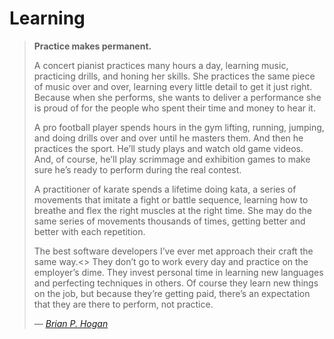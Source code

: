 # Learning

> **Practice makes permanent.**
>
> A concert pianist practices many hours a day, learning music, practicing drills, and honing her skills. She practices the same piece of music over and over, learning every little detail to get it just right. Because when she performs, she wants to deliver a performance she is proud of for the people who spent their time and money to hear it.
>
> A pro football player spends hours in the gym lifting, running, jumping, and doing drills over and over until he masters them. And then he practices the sport. He’ll study plays and watch old game videos. And, of course, he’ll play scrimmage and exhibition games to make sure he’s ready to perform during the real contest.
>
> A practitioner of karate spends a lifetime doing kata, a series of movements that imitate a fight or battle sequence, learning how to breathe and flex the right muscles at the right time. She may do the same series of movements thousands of times, getting better and better with each repetition.
>
>The best software developers I’ve ever met approach their craft the same way.<> They don’t go to work every day and practice on the employer’s dime. They invest personal time in learning new languages and perfecting techniques in others. Of course they learn new things on the job, but because they’re getting paid, there’s an expectation that they are there to perform, not practice.
>
> &mdash; [<cite>Brian P. Hogan</cite>](https://twitter.com/bphogan/)